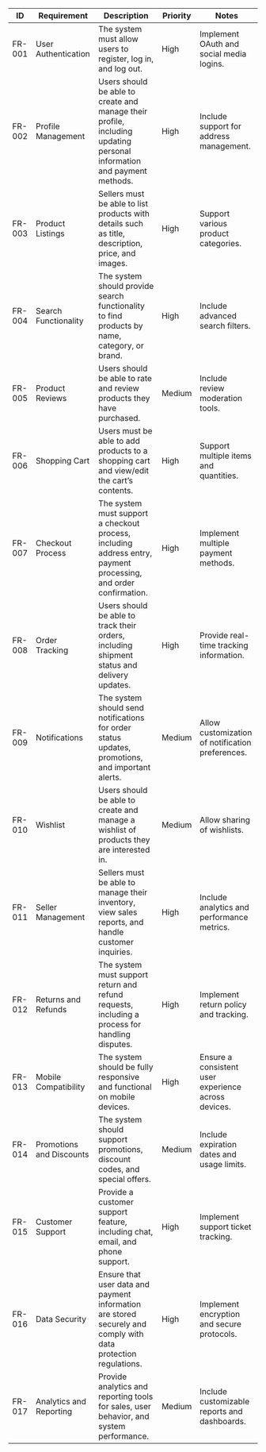| ID     | Requirement                | Description                                                                                         | Priority | Notes                                       |
|--------|----------------------------|-----------------------------------------------------------------------------------------------------|----------|---------------------------------------------|
| FR-001 | User Authentication        | The system must allow users to register, log in, and log out.                                        | High     | Implement OAuth and social media logins.    |
| FR-002 | Profile Management         | Users should be able to create and manage their profile, including updating personal information and payment methods. | High     | Include support for address management.     |
| FR-003 | Product Listings           | Sellers must be able to list products with details such as title, description, price, and images.   | High     | Support various product categories.         |
| FR-004 | Search Functionality       | The system should provide search functionality to find products by name, category, or brand.         | High     | Include advanced search filters.            |
| FR-005 | Product Reviews            | Users should be able to rate and review products they have purchased.                                | Medium   | Include review moderation tools.            |
| FR-006 | Shopping Cart              | Users must be able to add products to a shopping cart and view/edit the cart’s contents.             | High     | Support multiple items and quantities.      |
| FR-007 | Checkout Process           | The system must support a checkout process, including address entry, payment processing, and order confirmation. | High     | Implement multiple payment methods.         |
| FR-008 | Order Tracking             | Users should be able to track their orders, including shipment status and delivery updates.          | High     | Provide real-time tracking information.     |
| FR-009 | Notifications              | The system should send notifications for order status updates, promotions, and important alerts.    | Medium   | Allow customization of notification preferences. |
| FR-010 | Wishlist                   | Users should be able to create and manage a wishlist of products they are interested in.             | Medium   | Allow sharing of wishlists.                 |
| FR-011 | Seller Management          | Sellers must be able to manage their inventory, view sales reports, and handle customer inquiries.    | High     | Include analytics and performance metrics.  |
| FR-012 | Returns and Refunds        | The system must support return and refund requests, including a process for handling disputes.       | High     | Implement return policy and tracking.       |
| FR-013 | Mobile Compatibility       | The system should be fully responsive and functional on mobile devices.                              | High     | Ensure a consistent user experience across devices. |
| FR-014 | Promotions and Discounts   | The system should support promotions, discount codes, and special offers.                           | Medium   | Include expiration dates and usage limits.  |
| FR-015 | Customer Support           | Provide a customer support feature, including chat, email, and phone support.                       | High     | Implement support ticket tracking.          |
| FR-016 | Data Security              | Ensure that user data and payment information are stored securely and comply with data protection regulations. | High     | Implement encryption and secure protocols.  |
| FR-017 | Analytics and Reporting    | Provide analytics and reporting tools for sales, user behavior, and system performance.              | Medium   | Include customizable reports and dashboards. |
